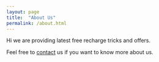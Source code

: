 ```yaml
---
layout: page
title:  "About Us"
permalink: /about.html
---
```


Hi we are providing latest free recharge tricks and offers.  

Feel free to <a href="/contact.html">contact</a> us if you want to know more about us.

